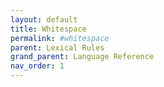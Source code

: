 ```yaml
---
layout: default
title: Whitespace
permalink: #whitespace
parent: Lexical Rules
grand_parent: Language Reference
nav_order: 1
---
```

